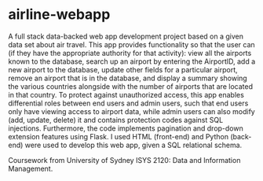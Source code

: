 # airline-webapp

A full stack data-backed web app development project based on a given data set about air travel. This app provides functionality so that the user can
(if they have the appropriate authority for that activity): view all the airports known to the database, search up an airport by entering the AirportID, add a new airport to the database, update other fields for a particular airport, remove an airport that is in the database, and display a summary showing the various countries alongside with the number of airports that are located in that country. To protect against unauthorized access, this app enables differential roles between end users and admin users, such that end users only have viewing access to airport data, while admin users can also modify (add, update, delete) it and contains protection codes against SQL injections. Furthermore, the code implements pagination and drop-down extension features using Flask. I used HTML (front-end) and Python (back-end) were used to develop this web app, given a SQL relational schema.

Coursework from University of Sydney ISYS 2120: Data and Information Management.
